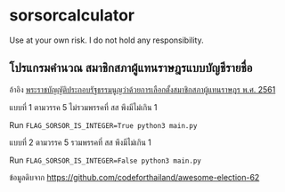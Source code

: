 # sorsorcalculator
Use at your own risk. I do not hold any responsibility.

โปรแกรมคำนวณ สมาชิกสภาผู้แทนราษฎรแบบบัญชีรายชื่อ
----

อ้าอิง [พระราชบัญญัติประกอบรัฐธรรมนูญว่าด้วยการเลือกตั้งสมาชิกสภาผู้แทนราษฎร พ.ศ. 2561](https://www.ect.go.th/ect_th/more_news.php?cid=41)

แบบที่ 1 ตามวรรค 5 ไม่รวมพรรคที่ สส พึงมีไม่เกิน 1 

Run `FLAG_SORSOR_IS_INTEGER=True python3 main.py`

แบบที่ 2 ตามวรรค 5 รวมพรรคที่ สส พึงมีไม่เกิน 1 

Run `FLAG_SORSOR_IS_INTEGER=False python3 main.py`

ข้อมูลดิบจาก https://github.com/codeforthailand/awesome-election-62
